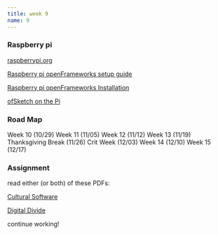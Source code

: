 ```yaml
---
title: week 9
name: 9
---
```


<h3 class="text-muted">Raspberry pi</h3>

<a href="http://www.raspberrypi.org/" target="_blank" class="inline">raspberrypi.org</a>

<a href="http://openframeworks.cc/setup/raspberrypi/" target="_blank" class="inline">Raspberry pi openFrameworks setup guide</a>

<a href="http://openframeworks.cc/setup/raspberrypi/Raspberry-Pi-Getting-Started.html" target="_blank" class="inline">Raspberry pi openFrameworks Installation</a>

<a href="https://github.com/openframeworks/ofBook/blob/master/chapters/ofSketch/chapter.md" target="_blank" class="inline">ofSketch on the Pi</a>

<h3 class="text-muted">Road Map</h3>

Week 10 (10/29)
Week 11 (11/05)
Week 12 (11/12)
Week 13 (11/19)
Thanksgiving Break (11/26)
Crit Week (12/03)
Week 14 (12/10)
Week 15 (12/17)

<h3 class="text-muted">Assignment</h3>

read either (or both) of these PDFs:

<a href="{{site.url}}/media/pdfs/Manoich.Cultural_Software.2011.pdf" class="inline" target="_blank">Cultural Software</a>

<a href="{{site.url}}/media/pdfs/Digital Divide.pdf" class="inline" target="_blank">Digital Divide</a>

continue working!

